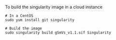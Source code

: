To build the singularity image in a cloud instance

```
# In a CentOS
sudo yum install git singularity

# Build the image
sudo singularity build gSmVs_v1.1.sif Singularity
```
